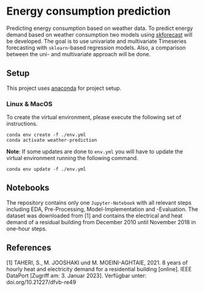 # Energy consumption prediction 
Predicting energy consumption based on weather data.
To predict energy demand based on weather 
consumption two models using <a href="https://skforecast.org/0.11.0/index.html" target="_blank">skforecast</a> 
will be developed.
The goal is to use univariate and multivariate Timeseries forecasting with `sklearn`-based 
regression models. Also, a comparison between the uni- and multivariate approach will be done.

## Setup

This project uses <a href="https://anaconda.com" target="_blank">anaconda</a>
for project setup.

### Linux & MacOS

To create the virtual environment, please execute the following set of 
instructions. 

```console
conda env create -f ./env.yml
conda activate weather-prediction
```

**Note**: If some updates are done to `env.yml` you will have to update the 
virtual environment running the following command.

```console
conda env update -f ./env.yml
```

## Notebooks

The repository contains only one `Jupyter-Notebook` with all relevant steps 
including EDA, Pre-Processing, Model-Implementation and -Evaluation. 
The dataset was downloaded from [1] and contains the electrical and heat demand 
of a residual building from December 2010 until November 2018 in one-hour steps.
 

## References
[1]   TAHERI, S., M. JOOSHAKI und M. MOEINI-AGHTAIE, 2021. 8 years of hourly heat and electricity demand for a residential building [online]. IEEE DataPort [Zugriff am: 3. Januar 2023]. Verfügbar unter: doi.org/10.21227/dfvb-re49
